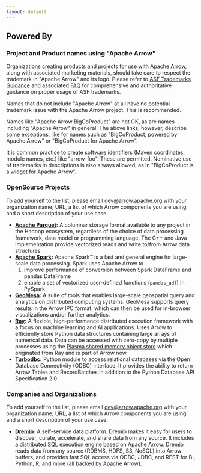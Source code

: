 ```yaml
---
layout: default
---
```

<!--
{% comment %}
Licensed to the Apache Software Foundation (ASF) under one or more
contributor license agreements.  See the NOTICE file distributed with
this work for additional information regarding copyright ownership.
The ASF licenses this file to you under the Apache License, Version 2.0
(the "License"); you may not use this file except in compliance with
the License.  You may obtain a copy of the License at

http://www.apache.org/licenses/LICENSE-2.0

Unless required by applicable law or agreed to in writing, software
distributed under the License is distributed on an "AS IS" BASIS,
WITHOUT WARRANTIES OR CONDITIONS OF ANY KIND, either express or implied.
See the License for the specific language governing permissions and
limitations under the License.
{% endcomment %}
-->

## Powered By

### Project and Product names using "Apache Arrow"

Organizations creating products and projects for use with Apache Arrow, along
with associated marketing materials, should take care to respect the trademark
in "Apache Arrow" and its logo. Please refer to [ASF Trademarks Guidance][1]
and associated [FAQ][2] for comprehensive and authoritative guidance on proper
usage of ASF trademarks.

Names that do not include "Apache Arrow" at all have no potential trademark
issue with the Apache Arrow project. This is recommended.

Names like "Apache Arrow BigCoProduct" are not OK, as are names including
"Apache Arrow" in general. The above links, however, describe some exceptions,
like for names such as "BigCoProduct, powered by Apache Arrow" or
"BigCoProduct for Apache Arrow".

It is common practice to create software identifiers (Maven coordinates, module
names, etc.) like "arrow-foo". These are permitted. Nominative use of trademarks
in descriptions is also always allowed, as in "BigCoProduct is a widget for
Apache Arrow".

### OpenSource Projects

To add yourself to the list, please email dev@arrow.apache.org with your
organization name, URL, a list of which Arrow components you are using, and a
short description of your use case.

 * **[Apache Parquet][3]:** A columnar storage format available to any project
   in the Hadoop ecosystem, regardless of the choice of data processing
   framework, data model or programming language. The C++ and Java
   implementation provide vectorized reads and write to/from Arrow data
   structures.
 * **[Apache Spark][7]:** Apache Spark™ is a fast and general engine for
   large-scale data processing. Spark uses Apache Arrow to
    1. improve performance of conversion between Spark DataFrame and pandas DataFrame
    2. enable a set of vectorized user-defined functions (`pandas_udf`) in PySpark.
 * **[GeoMesa][8]:** A suite of tools that enables large-scale geospatial query
    and analytics on distributed computing systems. GeoMesa supports query
    results in the Arrow IPC format, which can then be used for in-browser
    visualizations and/or further analytics.
 * **[Ray][5]:** A flexible, high-performance distributed execution framework
   with a focus on machine learning and AI applications. Uses Arrow to
   efficiently store Python data structures containing large arrays of
   numerical data. Data can be accessed with zero-copy by multiple processes
   using the [Plasma shared memory object store][6] which originated from Ray and
   is part of Arrow now.
 * **[Turbodbc][4]:** Python module to access relational databases via the Open
   Database Connectivity (ODBC) interface. It provides the ability to return Arrow
   Tables and RecordBatches in addition to the Python Database API Specification
   2.0.

### Companies and Organizations

To add yourself to the list, please email dev@arrow.apache.org with your
organization name, URL, a list of which Arrow components you are using, and a
short description of your use case.

  * **[Dremio][9]:** A self-service data platform. Dremio makes it easy for
    users to discover, curate, accelerate, and share data from any source.
    It includes a distributed SQL execution engine based on Apache Arrow.
    Dremio reads data from any source (RDBMS, HDFS, S3, NoSQL) into Arrow
    buffers, and provides fast SQL access via ODBC, JDBC, and REST for BI,
    Python, R, and more (all backed by Apache Arrow).


[1]: https://www.apache.org/foundation/marks/
[2]: https://www.apache.org/foundation/marks/faq/
[3]: https://parquet.apache.org/
[4]: https://github.com/blue-yonder/turbodbc
[5]: https://github.com/ray-project/ray
[6]: https://ray-project.github.io/2017/08/08/plasma-in-memory-object-store.html
[7]: https://spark.apache.org/
[8]: https://github.com/locationtech/geomesa
[9]: https://www.dremio.com/
